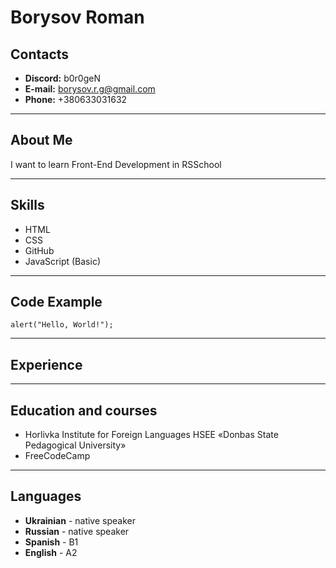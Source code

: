 # Borysov Roman
## Contacts
* **Discord:** b0r0geN
* **E-mail:** borysov.r.g@gmail.com
* **Phone:** +380633031632

***
## About Me
I want to learn Front-End Development in RSSchool

***
## Skills
* HTML
* CSS
* GitHub
* JavaScript (Basic)

***
## Code Example
```
alert("Hello, World!");
```
***
## Experience

***
## Education and courses
* Horlivka Institute for Foreign Languages HSEE «Donbas State Pedagogical University»
* FreeCodeCamp

***
## Languages
* **Ukrainian** - native speaker
* **Russian** - native speaker
* **Spanish** - B1
* **English** - A2
